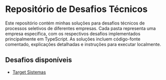 # Repositório de Desafios Técnicos

Este repositório contém minhas soluções para desafios técnicos de processos seletivos de diferentes empresas. Cada pasta representa uma empresa específica, com os respectivos desafios implementados principalmente em TypeScript. As soluções incluem código-fonte comentado, explicações detalhadas e instruções para executar localmente.

## Desafios disponíveis

- [Target Sistemas](./target-sistemas/README.md)
